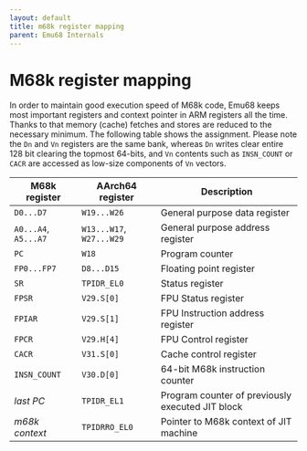 ```yaml
---
layout: default
title: m68k register mapping
parent: Emu68 Internals
---
```


# M68k register mapping

In order to maintain good execution speed of M68k code, Emu68 keeps most important registers and context pointer in ARM registers all the time. Thanks to that memory (cache) fetches and stores are reduced to the necessary minimum. The following table shows the assignment. Please note the ``Dn`` and ``Vn`` registers are the same bank, whereas ``Dn`` writes clear entire 128 bit clearing the topmost 64-bits, and ``Vn`` contents such as ``INSN_COUNT`` or ``CACR`` are accessed as low-size components of ``Vn`` vectors.

| M68k register            | AArch64 register             | Description                                      |
| ------------------------ | ---------------------------- | ------------------------------------------------ |
| ``D0...D7``              | ``W19...W26``                | General purpose data register                    |
| ``A0...A4``, ``A5...A7`` | ``W13...W17``, ``W27...W29`` | General purpose address register                 |
| ``PC``                   | ``W18``                      | Program counter                                  |
| ``FP0...FP7``            | ``D8...D15``                 | Floating point register                          |
| ``SR``                   | ``TPIDR_EL0``                | Status register                                  |
| ``FPSR``                 | ``V29.S[0]``                 | FPU Status register                              |
| ``FPIAR``                | ``V29.S[1]``                 | FPU Instruction address register                 |
| ``FPCR``                 | ``V29.H[4]``                 | FPU Control register                             |
| ``CACR``                 | ``V31.S[0]``                 | Cache control register                           |
| ``INSN_COUNT``           | ``V30.D[0]``                 | 64-bit M68k instruction counter                  |
| *last PC*                | ``TPIDR_EL1``                | Program counter of previously executed JIT block |
| *m68k context*           | ``TPIDRRO_EL0``              | Pointer to M68k context of JIT machine           |



